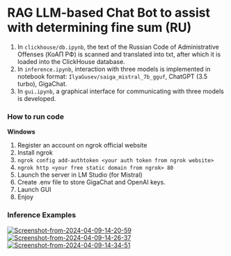 # RAG LLM-based Chat Bot to assist with determining fine sum (RU)

1. In `clickhouse/db.ipynb`, the text of the Russian Code of Administrative Offenses (КоАП РФ) is scanned and translated into txt, after which it is loaded into the ClickHouse database.
2. In `inference.ipynb`, interaction with three models is implemented in notebook format: `IlyaGusev/saiga_mistral_7b_gguf`, ChatGPT (3.5 turbo), GigaChat.
3. In `gui.ipynb`, a graphical interface for communicating with three models is developed.

### How to run code
**Windows**
1. Register an account on ngrok official website
2. Install ngrok
4. ```ngrok config add-authtoken <your auth token from ngrok website>```
5. ```ngrok http <your free static domain from ngrok> 80```
6. Launch the server in LM Studio (for Mistral)
7. Create .env file to store GigaChat and OpenAI keys.
8. Launch GUI
9. Enjoy

### Inference Examples

[![Screenshot-from-2024-04-09-14-20-59](https://i.ibb.co/h78TDmL/Screenshot-from-2024-04-09-14-20-59.png)](https://ibb.co/p0XkJLb)
[![Screenshot-from-2024-04-09-14-26-37](https://i.ibb.co/5sX1Vyp/Screenshot-from-2024-04-09-14-26-37.png)](https://ibb.co/9ympjLK)
[![Screenshot-from-2024-04-09-14-34-51](https://i.ibb.co/4fn6MNL/Screenshot-from-2024-04-09-14-34-51.png)](https://ibb.co/n0NHfky)

